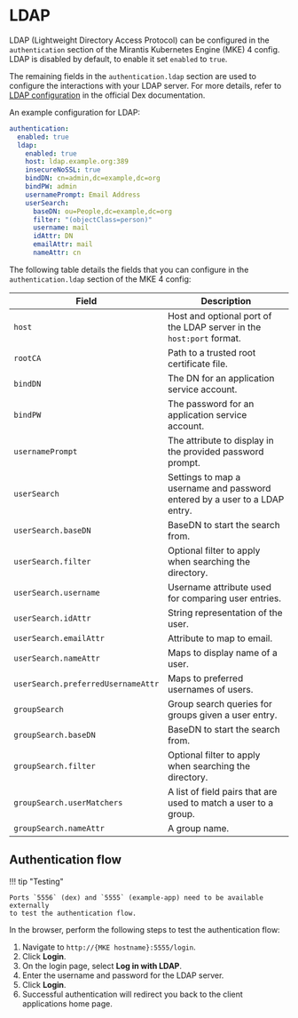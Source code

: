 # LDAP

LDAP (Lightweight Directory Access Protocol) can be configured in
the `authentication` section of the Mirantis Kubernetes Engine (MKE) 4 config.
LDAP is disabled by default, to enable it set `enabled` to `true`.

The remaining fields in the `authentication.ldap` section are used to configure
the interactions with your LDAP server. For more details, refer to
[LDAP configuration](https://dexidp.io/docs/connectors/ldap/#configuration)
in the official Dex documentation.

An example configuration for LDAP:

```yaml
authentication:
  enabled: true
  ldap:
    enabled: true
    host: ldap.example.org:389
    insecureNoSSL: true
    bindDN: cn=admin,dc=example,dc=org
    bindPW: admin
    usernamePrompt: Email Address
    userSearch:
      baseDN: ou=People,dc=example,dc=org
      filter: "(objectClass=person)"
      username: mail
      idAttr: DN
      emailAttr: mail
      nameAttr: cn
```

The following table details the fields that you can configure in the
`authentication.ldap` section of the MKE 4 config:

| Field                              | Description                                                                |
|------------------------------------|----------------------------------------------------------------------------|
| `host`                             | Host and optional port of the LDAP server in the `host:port` format.       |
| `rootCA`                           | Path to a trusted root certificate file.                                   |
| `bindDN`                           | The DN for an application service account.                                 |
| `bindPW`                           | The password for an application service account.                           |
| `usernamePrompt`                   | The attribute to display in the provided password prompt.                  |
| `userSearch`                       | Settings to map a username and password entered by a user to a LDAP entry. |
| `userSearch.baseDN`                | BaseDN to start the search from.                                           |
| `userSearch.filter`                | Optional filter to apply when searching the directory.                     |
| `userSearch.username`              | Username attribute used for comparing user entries.                        |
| `userSearch.idAttr`                | String representation of the user.                                         |
| `userSearch.emailAttr`             | Attribute to map to email.                                                 |
| `userSearch.nameAttr`              | Maps to display name of a user.                                            |
| `userSearch.preferredUsernameAttr` | Maps to preferred usernames of users.                                      |
| `groupSearch`                      | Group search queries for groups given a user entry.                        |
| `groupSearch.baseDN`               | BaseDN to start the search from.                                           |
| `groupSearch.filter`               | Optional filter to apply when searching the directory.                     |
| `groupSearch.userMatchers`         | A list of field pairs that are used to match a user to a group.            |
| `groupSearch.nameAttr`             | A group name.                                                              |

## Authentication flow

!!! tip "Testing"

    Ports `5556` (dex) and `5555` (example-app) need to be available externally
    to test the authentication flow.

In the browser, perform the following steps to test the authentication flow:

1. Navigate to `http://{MKE hostname}:5555/login`.
2. Click **Login**.
3. On the login page, select **Log in with LDAP**.
4. Enter the username and password for the LDAP server.
5. Click **Login**.
6. Successful authentication will redirect you back to the client applications home page.
